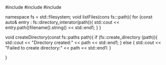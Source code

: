 #include <isotream>
#include <flesystem>
#include <string>

namespace fs = std::filesystem;
void listFiles(cons fs:::path){
 for (const auto& entry : fs::directory_interator(path)){
  std::cout << entry.path()filename().string() << std::end1;
 }
}

void createDirectory(const fs::paths path){
 if (fs::create_directory (path)){
  std::cout << "Directory created:" << path << std::end1;
} else {
  std::cout << "Failed to create directory:" << path << std::end1:
 } 
 
}  
  
 
 
